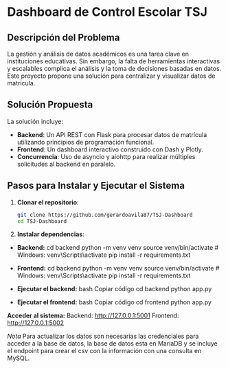 # Dashboard de Control Escolar TSJ

## Descripción del Problema
La gestión y análisis de datos académicos es una tarea clave en instituciones 
educativas. Sin embargo, la falta de herramientas interactivas y escalables 
complica el análisis y la toma de decisiones basadas en datos. Este proyecto 
propone una solución para centralizar y visualizar datos de matrícula.

## Solución Propuesta
La solución incluye:
- **Backend**: Un API REST con Flask para procesar datos de matrícula 
utilizando principios de programación funcional.
- **Frontend**: Un dashboard interactivo construido con Dash y Plotly.
- **Concurrencia**: Uso de asyncio y aiohttp para realizar múltiples 
solicitudes al backend en paralelo.

## Pasos para Instalar y Ejecutar el Sistema

1. **Clonar el repositorio**:
   ```bash
   git clone https://github.com/gerardoavila87/TSJ-Dashboard
   cd TSJ-Dashboard

2. **Instalar dependencias**:
- **Backend:**
cd backend
python -m venv venv
source venv/bin/activate  # Windows: venv\Scripts\activate
pip install -r requirements.txt

- **Frontend:**
cd backend
python -m venv venv
source venv/bin/activate  # Windows: venv\Scripts\activate
pip install -r requirements.txt

- **Ejecutar el backend:**
bash
Copiar código
cd backend
python app.py

- **Ejecutar el frontend:**
bash
Copiar código
cd frontend
python app.py

**Acceder al sistema:**
Backend: http://127.0.0.1:5001
Frontend: http://127.0.0.1:5002

*Nota*
Para actualizar los datos son necesarias las credenciales para acceder a la 
base de datos, la base de datos esta en MariaDB y se incluye el endpoint para
crear el csv con la información con una consulta en MySQL.
